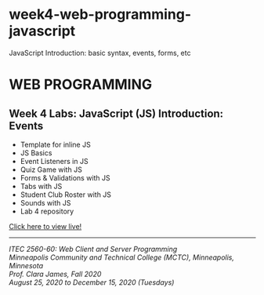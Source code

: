 # week4-web-programming-javascript

JavaScript Introduction: basic syntax, events, forms, etc

<h1>WEB PROGRAMMING</h1>

<h2>Week 4 Labs: JavaScript (JS) Introduction: Events</h2>

<ul>
  <li>Template for inline JS</li>
  <li>JS Basics</li>
  <li>Event Listeners in JS</li>
  <li>Quiz Game with JS</li>
  <li>Forms & Validations with JS</li>
  <li>Tabs with JS</li>
  <li>Student Club Roster with JS</li>
  <li>Sounds with JS</li>
  <li>Lab 4 repository</li>
</ul>

<a href="https://myverdict.github.io/week4-web-programming-javascript/index.html">
  Click here to view live!
</a>

<hr />

<p>
  <i>
    ITEC 2560-60: Web Client and Server Programming
    <br />
    Minneapolis Community and Technical College (MCTC), Minneapolis, Minnesota
    <br />
    Prof. Clara James, Fall 2020
    <br />
    August 25, 2020 to December 15, 2020 (Tuesdays)
  </i>
</p>
